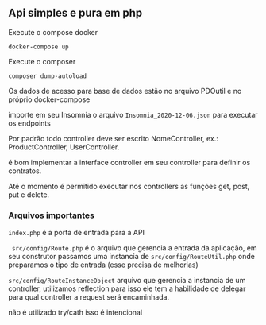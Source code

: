 ## Api simples e pura em php

<p> Execute o compose docker </p>

``` docker-compose up ```

<p> Execute o composer </p>

``` composer dump-autoload ```


<p> Os dados de acesso para base de dados estão no arquivo PDOutil e no próprio docker-compose </p>

importe em seu Insomnia o arquivo ``` Insomnia_2020-12-06.json ``` para executar os endpoints

<p> Por padrão todo controller deve ser escrito NomeController, ex.: ProductController, UserController. </p>

<p> é bom implementar a interface controller em seu controller para definir os contratos.</p>

<p> Até o momento é permitido executar nos controllers as funções get, post, put e delete.</p>

### Arquivos importantes

``` index.php ``` é a porta de entrada para a API <br>

``` src/config/Route.php``` é o arquivo que gerencia a entrada da aplicação, em seu construtor passamos uma  instancia de ``` src/config/RouteUtil.php ``` onde preparamos o tipo de entrada (esse precisa de melhorias)

``` src/config/RouteInstanceObject ``` arquivo que gerencia a instancia de um controller, utilizamos reflection para isso ele tem a habilidade de delegar para qual controller a request será encaminhada.

<p> não é utilizado try/cath isso é intencional </p>

